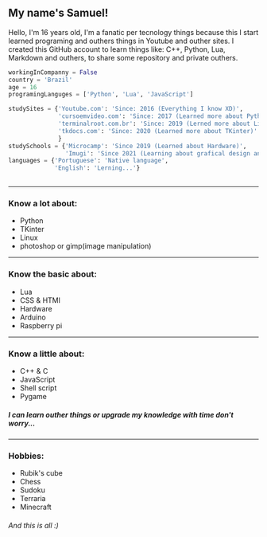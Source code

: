 ## My name's Samuel!
Hello, I'm 16 years old, I'm a fanatic per tecnology things because this I start
learned programing and outhers things in Youtube and outher sites. I created this
GitHub account to learn things like: C++, Python, Lua, Markdown and outhers, to
share some repository and private outhers.

``` Python
workingInCompanny = False
country = 'Brazil'
age = 16
programingLanguges = ['Python', 'Lua', 'JavaScript']  

studySites = {'Youtube.com': 'Since: 2016 (Everything I know XD)',
              'cursoemvideo.com': 'Since: 2017 (Learned more about Python and basic Linux)',
              'terminalroot.com.br': 'Since: 2019 (Lerned more about Linux)'
              'tkdocs.com': 'Since: 2020 (Learned more about TKinter)'
              }
studySchools = {'Microcamp': 'Since 2019 (Learned about Hardware)',
                'Imugi': 'Since 2021 (Learning about grafical design and english)'}
languages = {'Portuguese': 'Native language', 
             'English': 'Lerning...'}
    
```

---

### Know a lot about:
- Python
- TKinter
- Linux
- photoshop or gimp(image manipulation)

---
### Know the basic about:
- Lua
- CSS & HTMl
- Hardware
- Arduino
- Raspberry pi

---
### Know a little about:
- C++ & C
- JavaScript
- Shell script
- Pygame

##### I can learn outher things or upgrade my knowledge with time don't worry...

---
### Hobbies:
- Rubik's cube
- Chess
- Sudoku
- Terraria
- Minecraft

###### *And this is all :)*
